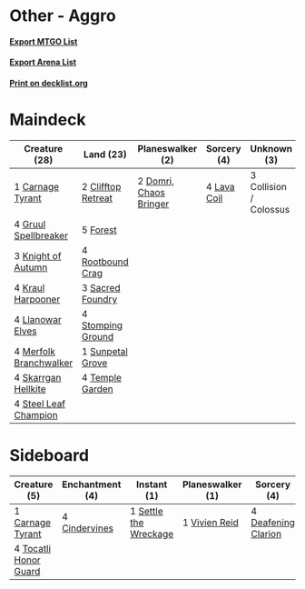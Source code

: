 # Other - Aggro

#### [Export MTGO List](../collection/Other%20-%20Aggro/Other%20-%20Aggro.txt)
#### [Export Arena List](../collection/Other%20-%20Aggro/Other%20-%20Aggro_arena.txt)
#### [Print on decklist.org](http://decklist.org/?deckmain=1%09Carnage%20Tyrant%0A2%09Clifftop%20Retreat%0A3%09Collision%20/%20Colossus%0A2%09Domri,%20Chaos%20Bringer%0A5%09Forest%0A4%09Gruul%20Spellbreaker%0A3%09Knight%20of%20Autumn%0A4%09Kraul%20Harpooner%0A4%09Lava%20Coil%0A4%09Llanowar%20Elves%0A4%09Merfolk%20Branchwalker%0A4%09Rootbound%20Crag%0A3%09Sacred%20Foundry%0A4%09Skarrgan%20Hellkite%0A4%09Steel%20Leaf%20Champion%0A4%09Stomping%20Ground%0A1%09Sunpetal%20Grove%0A4%09Temple%20Garden&deckside=1%09Carnage%20Tyrant%0A4%09Cindervines%0A4%09Deafening%20Clarion%0A1%09Settle%20the%20Wreckage%0A4%09Tocatli%20Honor%20Guard%0A1%09Vivien%20Reid)
# Maindeck

|                                          Creature (28)                                          |                                          Land (23)                                          |                                        Planeswalker (2)                                         |                                     Sorcery (4)                                      |     Unknown (3)      |
|-------------------------------------------------------------------------------------------------|---------------------------------------------------------------------------------------------|-------------------------------------------------------------------------------------------------|--------------------------------------------------------------------------------------|----------------------|
|1 [Carnage Tyrant](http://gatherer.wizards.com/Pages/Card/Details.aspx?multiverseid=435334)      |2 [Clifftop Retreat](http://gatherer.wizards.com/Pages/Card/Details.aspx?multiverseid=443127)|2 [Domri, Chaos Bringer](http://gatherer.wizards.com/Pages/Card/Details.aspx?multiverseid=457310)|4 [Lava Coil](http://gatherer.wizards.com/Pages/Card/Details.aspx?multiverseid=452858)|3 Collision / Colossus|
|4 [Gruul Spellbreaker](http://gatherer.wizards.com/Pages/Card/Details.aspx?multiverseid=457323)  |5 [Forest](http://gatherer.wizards.com/Pages/Card/Details.aspx?multiverseid=439860)          |                                                                                                 |                                                                                      |                      |
|3 [Knight of Autumn](http://gatherer.wizards.com/Pages/Card/Details.aspx?multiverseid=452933)    |4 [Rootbound Crag](http://gatherer.wizards.com/Pages/Card/Details.aspx?multiverseid=420934)  |                                                                                                 |                                                                                      |                      |
|4 [Kraul Harpooner](http://gatherer.wizards.com/Pages/Card/Details.aspx?multiverseid=452886)     |3 [Sacred Foundry](http://gatherer.wizards.com/Pages/Card/Details.aspx?multiverseid=405106)  |                                                                                                 |                                                                                      |                      |
|4 [Llanowar Elves](http://gatherer.wizards.com/Pages/Card/Details.aspx?multiverseid=129626)      |4 [Stomping Ground](http://gatherer.wizards.com/Pages/Card/Details.aspx?multiverseid=405110) |                                                                                                 |                                                                                      |                      |
|4 [Merfolk Branchwalker](http://gatherer.wizards.com/Pages/Card/Details.aspx?multiverseid=435353)|1 [Sunpetal Grove](http://gatherer.wizards.com/Pages/Card/Details.aspx?multiverseid=420946)  |                                                                                                 |                                                                                      |                      |
|4 [Skarrgan Hellkite](http://gatherer.wizards.com/Pages/Card/Details.aspx?multiverseid=457258)   |4 [Temple Garden](http://gatherer.wizards.com/Pages/Card/Details.aspx?multiverseid=405112)   |                                                                                                 |                                                                                      |                      |
|4 [Steel Leaf Champion](http://gatherer.wizards.com/Pages/Card/Details.aspx?multiverseid=443070) |                                                                                             |                                                                                                 |                                                                                      |                      |


# Sideboard

|                                          Creature (5)                                          |                                    Enchantment (4)                                     |                                          Instant (1)                                           |                                    Planeswalker (1)                                    |                                         Sorcery (4)                                          |
|------------------------------------------------------------------------------------------------|----------------------------------------------------------------------------------------|------------------------------------------------------------------------------------------------|----------------------------------------------------------------------------------------|----------------------------------------------------------------------------------------------|
|1 [Carnage Tyrant](http://gatherer.wizards.com/Pages/Card/Details.aspx?multiverseid=435334)     |4 [Cindervines](http://gatherer.wizards.com/Pages/Card/Details.aspx?multiverseid=457305)|1 [Settle the Wreckage](http://gatherer.wizards.com/Pages/Card/Details.aspx?multiverseid=435186)|1 [Vivien Reid](http://gatherer.wizards.com/Pages/Card/Details.aspx?multiverseid=447344)|4 [Deafening Clarion](http://gatherer.wizards.com/Pages/Card/Details.aspx?multiverseid=452915)|
|4 [Tocatli Honor Guard](http://gatherer.wizards.com/Pages/Card/Details.aspx?multiverseid=435194)|                                                                                        |                                                                                                |                                                                                        |                                                                                              |

